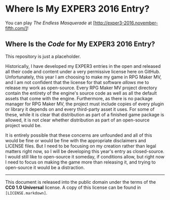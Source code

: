 # Where Is My EXPER3 2016 Entry?

You can play *The Endless Masquerade* at [http://exper3-2016.november-fifth.com/]!

## Where Is the *Code* for My EXPER3 2016 Entry?

This repository is just a placeholder.

Historically, I have developed my EXPER3 entries in the open and released all their code and content under a very permissive license here on GitHub. Unfortunately, this year I am choosing to make my game in RPG Maker MV, and I am not confident that the license for that software _allows_ me to release my work as open-source. Every RPG Maker MV project directory contain the entirety of the engine's source code as well as all the default assets that come with the engine. Furthermore, as there is no package manager for RPG Maker MV, the project must include copies of every plugin or library it depends on and every third-party asset it uses. For some of these, while it is clear that distribution as part of a finished game package is allowed, it is not clear whether distribution as part of an open-source project would be.

It is entirely possible that these concerns are unfounded and all of this would be fine or would be fine with the appropriate disclaimers and LICENSE files. But I need to be focusing on my creation rather than legal matters right now, so I will be developing this year's entry as closed-source. I would still like to open-source it someday, if conditions allow, but right now I need to focus on making the game more than releasing it, and trying to open-source it would be a distraction.

---

This document is released into the public domain under the terms of the __CC0 1.0 Universal__ license. A copy of this license can be found in `[LICENSE.markdown]`.

